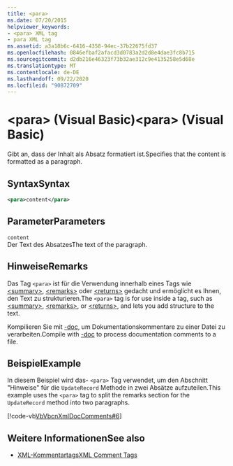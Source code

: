 ```yaml
---
title: <para>
ms.date: 07/20/2015
helpviewer_keywords:
- <para> XML tag
- para XML tag
ms.assetid: a3a18b6c-6416-4358-94ec-37b22675fd37
ms.openlocfilehash: 0846efbaf2afacd3d0783a2d2d8e4dae3fc8b715
ms.sourcegitcommit: d2db216e46323f73b32ae312c9e4135258e5d68e
ms.translationtype: MT
ms.contentlocale: de-DE
ms.lasthandoff: 09/22/2020
ms.locfileid: "90872709"
---
```

# <a name="para-visual-basic"></a><span data-ttu-id="90a2b-101">\<para> (Visual Basic)</span><span class="sxs-lookup"><span data-stu-id="90a2b-101">\<para> (Visual Basic)</span></span>

<span data-ttu-id="90a2b-102">Gibt an, dass der Inhalt als Absatz formatiert ist.</span><span class="sxs-lookup"><span data-stu-id="90a2b-102">Specifies that the content is formatted as a paragraph.</span></span>  
  
## <a name="syntax"></a><span data-ttu-id="90a2b-103">Syntax</span><span class="sxs-lookup"><span data-stu-id="90a2b-103">Syntax</span></span>  
  
```xml  
<para>content</para>  
```  
  
## <a name="parameters"></a><span data-ttu-id="90a2b-104">Parameter</span><span class="sxs-lookup"><span data-stu-id="90a2b-104">Parameters</span></span>  

 `content`  
 <span data-ttu-id="90a2b-105">Der Text des Absatzes</span><span class="sxs-lookup"><span data-stu-id="90a2b-105">The text of the paragraph.</span></span>  
  
## <a name="remarks"></a><span data-ttu-id="90a2b-106">Hinweise</span><span class="sxs-lookup"><span data-stu-id="90a2b-106">Remarks</span></span>  

 <span data-ttu-id="90a2b-107">Das Tag `<para>` ist für die Verwendung innerhalb eines Tags wie [\<summary>](summary.md), [\<remarks>](remarks.md) oder [\<returns>](returns.md) gedacht und ermöglicht es Ihnen, den Text zu strukturieren.</span><span class="sxs-lookup"><span data-stu-id="90a2b-107">The `<para>` tag is for use inside a tag, such as [\<summary>](summary.md), [\<remarks>](remarks.md), or [\<returns>](returns.md), and lets you add structure to the text.</span></span>  
  
 <span data-ttu-id="90a2b-108">Kompilieren Sie mit [-doc](../../reference/command-line-compiler/doc.md), um Dokumentationskommentare zu einer Datei zu verarbeiten.</span><span class="sxs-lookup"><span data-stu-id="90a2b-108">Compile with [-doc](../../reference/command-line-compiler/doc.md) to process documentation comments to a file.</span></span>  
  
## <a name="example"></a><span data-ttu-id="90a2b-109">Beispiel</span><span class="sxs-lookup"><span data-stu-id="90a2b-109">Example</span></span>  

 <span data-ttu-id="90a2b-110">In diesem Beispiel wird das- `<para>` Tag verwendet, um den Abschnitt "Hinweise" für die `UpdateRecord` Methode in zwei Absätze aufzuteilen.</span><span class="sxs-lookup"><span data-stu-id="90a2b-110">This example uses the `<para>` tag to split the remarks section for the `UpdateRecord` method into two paragraphs.</span></span>  
  
 [!code-vb[VbVbcnXmlDocComments#6](~/samples/snippets/visualbasic/VS_Snippets_VBCSharp/VbVbcnXmlDocComments/VB/Class1.vb#6)]  
  
## <a name="see-also"></a><span data-ttu-id="90a2b-111">Weitere Informationen</span><span class="sxs-lookup"><span data-stu-id="90a2b-111">See also</span></span>

- [<span data-ttu-id="90a2b-112">XML-Kommentartags</span><span class="sxs-lookup"><span data-stu-id="90a2b-112">XML Comment Tags</span></span>](index.md)

